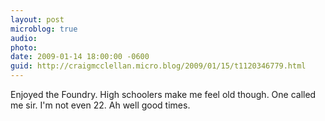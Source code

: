 ```yaml
---
layout: post
microblog: true
audio: 
photo: 
date: 2009-01-14 18:00:00 -0600
guid: http://craigmcclellan.micro.blog/2009/01/15/t1120346779.html
---
```

Enjoyed the Foundry.  High schoolers make me feel old though.  One called me sir.  I'm not even 22.  Ah well good times.
